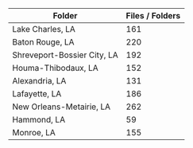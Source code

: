 | Folder                      |   Files / Folders |
|-----------------------------|-------------------|
| Lake Charles, LA            |               161 |
| Baton Rouge, LA             |               220 |
| Shreveport-Bossier City, LA |               192 |
| Houma-Thibodaux, LA         |               152 |
| Alexandria, LA              |               131 |
| Lafayette, LA               |               186 |
| New Orleans-Metairie, LA    |               262 |
| Hammond, LA                 |                59 |
| Monroe, LA                  |               155 |